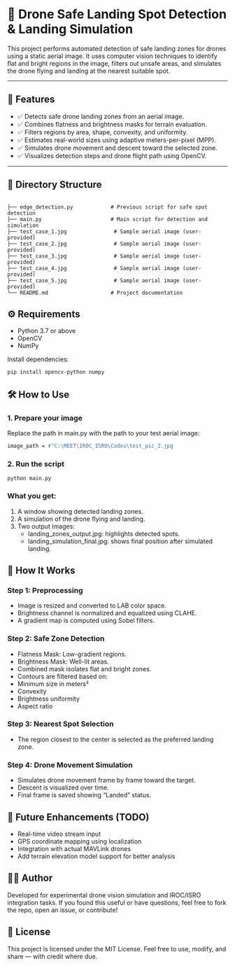 # 🚁 Drone Safe Landing Spot Detection & Landing Simulation

This project performs automated detection of safe landing zones for drones using a static aerial image. It uses computer vision techniques to identify flat and bright regions in the image, filters out unsafe areas, and simulates the drone flying and landing at the nearest suitable spot.

---

## 📌 Features

- ✅ Detects safe drone landing zones from an aerial image.
- ✅ Combines flatness and brightness masks for terrain evaluation.
- ✅ Filters regions by area, shape, convexity, and uniformity.
- ✅ Estimates real-world sizes using adaptive meters-per-pixel (MPP).
- ✅ Simulates drone movement and descent toward the selected zone.
- ✅ Visualizes detection steps and drone flight path using OpenCV.

---

## 📂 Directory Structure

```text

├── edge_detection.py            # Previous script for safe spot detection
├── main.py                      # Main script for detection and simulation
├── test_case_1.jpg               # Sample aerial image (user-provided)
├── test_case_2.jpg               # Sample aerial image (user-provided)
├── test_case_3.jpg               # Sample aerial image (user-provided)
├── test_case_4.jpg               # Sample aerial image (user-provided)
├── test_case_5.jpg               # Sample aerial image (user-provided)
└── README.md                    # Project documentation
```

## ⚙️ Requirements
- Python 3.7 or above
- OpenCV
- NumPy

Install dependencies:
```text
pip install opencv-python numpy
```

## 🛠️ How to Use

### 1. Prepare your image
Replace the path in main.py with the path to your test aerial image:

``` bash
image_path = r"C:\MEET\IROC_ISRO\Codes\test_pic_2.jpg
```

### 2. Run the script
```text
python main.py
```

### What you get:
1. A window showing detected landing zones.
2. A simulation of the drone flying and landing.
3. Two output images:
    - landing_zones_output.jpg: highlights detected spots.
    - landing_simulation_final.jpg: shows final position after simulated landing.
  
## 🧠 How It Works
### Step 1: Preprocessing
- Image is resized and converted to LAB color space.
- Brightness channel is normalized and equalized using CLAHE.
- A gradient map is computed using Sobel filters.

### Step 2: Safe Zone Detection
- Flatness Mask: Low-gradient regions.
- Brightness Mask: Well-lit areas.
- Combined mask isolates flat and bright zones.
- Contours are filtered based on:
- Minimum size in meters²
- Convexity
- Brightness uniformity
- Aspect ratio

### Step 3: Nearest Spot Selection
- The region closest to the center is selected as the preferred landing zone.

### Step 4: Drone Movement Simulation
- Simulates drone movement frame by frame toward the target.
- Descent is visualized over time.
- Final frame is saved showing “Landed” status.


## 🛫 Future Enhancements (TODO)
- Real-time video stream input
- GPS coordinate mapping using localization
- Integration with actual MAVLink drones
- Add terrain elevation model support for better analysis

## 👨‍💻 Author
Developed for experimental drone vision simulation and IROC/ISRO integration tasks.
If you found this useful or have questions, feel free to fork the repo, open an issue, or contribute!

## 📄 License
This project is licensed under the MIT License.
Feel free to use, modify, and share — with credit where due.
